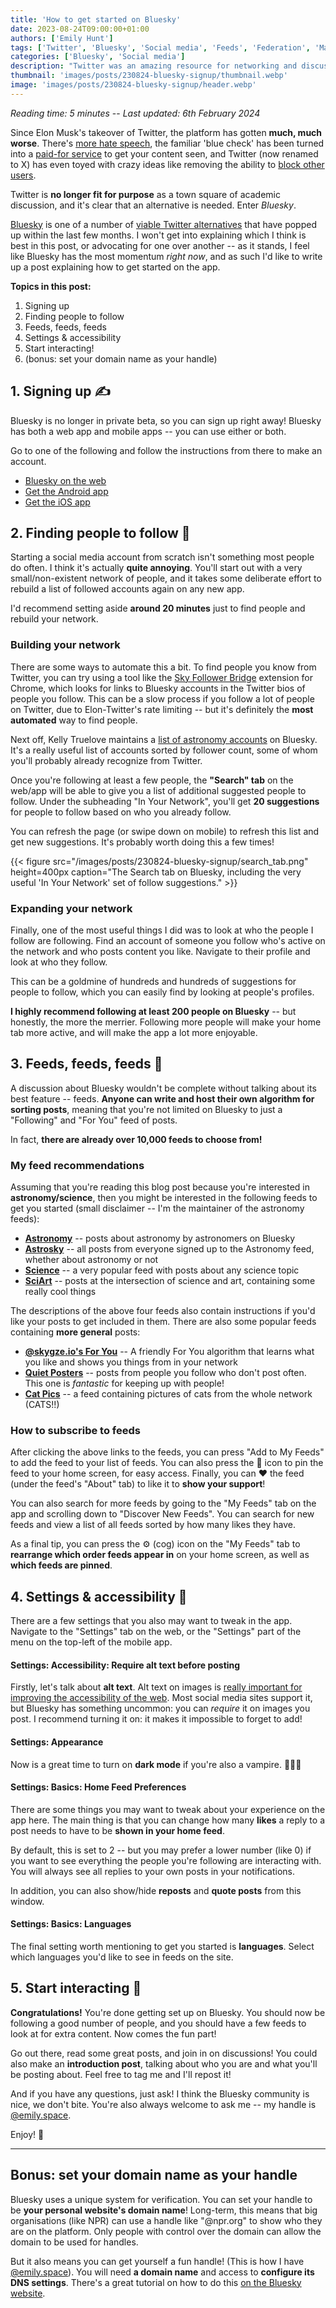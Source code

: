 ```yaml
---
title: 'How to get started on Bluesky'
date: 2023-08-24T09:00:00+01:00
authors: ['Emily Hunt']
tags: ['Twitter', 'Bluesky', 'Social media', 'Feeds', 'Federation', 'Mastodon']
categories: ['Bluesky', 'Social media']
description: "Twitter was an amazing resource for networking and discussion in astronomy. But since Elon Musk's increasingly disastrous takeover of the platform, everyone has been looking for better alternatives to Musk's Twitter. Bluesky is one such option that I'll explain in this post."
thumbnail: 'images/posts/230824-bluesky-signup/thumbnail.webp'
image: 'images/posts/230824-bluesky-signup/header.webp'
---
```


_Reading time: 5 minutes_ -- _Last updated: 6th February 2024_


Since Elon Musk's takeover of Twitter, the platform has gotten **much, much worse**. There's [more hate speech](https://www.nytimes.com/2022/12/02/technology/twitter-hate-speech.html), the familiar 'blue check' has been turned into a [paid-for service](https://www.nytimes.com/2023/03/31/technology/personaltech/twitter-blue-check-musk.html) to get your content seen, and Twitter (now renamed to X) has even toyed with crazy ideas like removing the ability to [block other users](https://variety.com/2023/digital/news/elon-musk-x-twitter-block-feature-delete-1235699759/). 

Twitter is **no longer fit for purpose** as a town square of academic discussion, and it's clear that an alternative is needed. Enter _Bluesky_.

[Bluesky](https://blueskyweb.xyz/) is one of a number of [viable Twitter alternatives](https://beebom.com/twitter-alternatives-2/) that have popped up within the last few months. I won't get into explaining which I think is best in this post, or advocating for one over another -- as it stands, I feel like Bluesky has the most momentum _right now_, and as such I'd like to write up a post explaining how to get started on the app.

**Topics in this post:**
1. Signing up
2. Finding people to follow
3. Feeds, feeds, feeds
4. Settings & accessibility
5. Start interacting!
6. (bonus: set your domain name as your handle)



## 1. Signing up ✍️

Bluesky is no longer in private beta, so you can sign up right away! Bluesky has both a web app and mobile apps -- you can use either or both.

Go to one of the following and follow the instructions from there to make an account.

* [Bluesky on the web](https://bsky.app/)
* [Get the Android app](https://play.google.com/store/apps/details?id=xyz.blueskyweb.app&hl=en&gl=US)
* [Get the iOS app](https://apps.apple.com/us/app/bluesky-social/id6444370199)


## 2. Finding people to follow 🤔

Starting a social media account from scratch isn't something most people do often. I think it's actually **quite annoying**. You'll start out with a very small/non-existent network of people, and it takes some deliberate effort to rebuild a list of followed accounts again on any new app. 

I'd recommend setting aside **around 20 minutes** just to find people and rebuild your network.

### Building your network

There are some ways to automate this a bit. To find people you know from Twitter, you can try using a tool like the [Sky Follower Bridge](https://chrome.google.com/webstore/detail/sky-follower-bridge/behhbpbpmailcnfbjagknjngnfdojpko) extension for Chrome, which looks for links to Bluesky accounts in the Twitter bios of people you follow. This can be a slow process if you follow a lot of people on Twitter, due to Elon-Twitter's rate limiting -- but it's definitely the **most automated** way to find people.

Next off, Kelly Truelove maintains a [list of astronomy accounts](https://truesciphi.org/ast_blu.html) on Bluesky. It's a really useful list of accounts sorted by follower count, some of whom you'll probably already recognize from Twitter.

Once you're following at least a few people, the **"Search" tab** on the web/app will be able to give you a list of additional suggested people to follow. Under the subheading "In Your Network", you'll get **20 suggestions** for people to follow based on who you already follow. 

You can refresh the page (or swipe down on mobile) to refresh this list and get new suggestions. It's probably worth doing this a few times!

{{< figure src="/images/posts/230824-bluesky-signup/search_tab.png" height=400px caption="The Search tab on Bluesky, including the very useful 'In Your Network' set of follow suggestions." >}}


### Expanding your network

Finally, one of the most useful things I did was to look at who the people I follow are following. Find an account of someone you follow who's active on the network and who posts content you like. Navigate to their profile and look at who they follow. 

This can be a goldmine of hundreds and hundreds of suggestions for people to follow, which you can easily find by looking at people's profiles.

**I highly recommend following at least 200 people on Bluesky** -- but honestly, the more the merrier. Following more people will make your home tab more active, and will make the app a lot more enjoyable.


## 3. Feeds, feeds, feeds 📡

A discussion about Bluesky wouldn't be complete without talking about its best feature -- feeds. **Anyone can write and host their own algorithm for sorting posts**, meaning that you're not limited on Bluesky to just a "Following" and "For You" feed of posts. 

In fact, **there are already over 10,000 feeds to choose from!**

### My feed recommendations

Assuming that you're reading this blog post because you're interested in **astronomy/science**, then you might be interested in the following feeds to get you started (small disclaimer -- I'm the maintainer of the astronomy feeds):

* [**Astronomy**](https://bsky.app/profile/emily.space/feed/astro) -- posts about astronomy by astronomers on Bluesky
* [**Astrosky**](https://bsky.app/profile/emily.space/feed/astro-all) -- all posts from everyone signed up to the Astronomy feed, whether about astronomy or not
* [**Science**](https://bsky.app/profile/bossett.bsky.social/feed/for-science) -- a very popular feed with posts about any science topic
* [**SciArt**](https://bsky.app/profile/did:plc:4vjdrhro4bxoawbyjgixesij/feed/aaadepeaxdboc) -- posts at the intersection of science and art, containing some really cool things

The descriptions of the above four feeds also contain instructions if you'd like your posts to get included in them. There are also some popular feeds containing **more general** posts:

* [**@skygze.io's For You**](https://bsky.app/profile/did:plc:wqowuobffl66jv3kpsvo7ak4/feed/the-algorithm) -- A friendly For You algorithm that learns what you like and shows you things from in your network
* [**Quiet Posters**](https://bsky.app/profile/did:plc:vpkhqolt662uhesyj6nxm7ys/feed/infreq) -- posts from people you follow who don't post often. This one is _fantastic_ for keeping up with people!
* [**Cat Pics**](https://bsky.app/profile/did:plc:q6gjnaw2blty4crticxkmujt/feed/cv:cat) -- a feed containing pictures of cats from the whole network (CATS!!)


### How to subscribe to feeds

After clicking the above links to the feeds, you can press "Add to My Feeds" to add the feed to your list of feeds. You can also press the 📌 icon to pin the feed to your home screen, for easy access. Finally, you can ❤️ the feed (under the feed's "About" tab) to like it to **show your support**!

You can also search for more feeds by going to the "My Feeds" tab on the app and scrolling down to "Discover New Feeds". You can search for new feeds and view a list of all feeds sorted by how many likes they have.

As a final tip, you can press the ⚙️ (cog) icon on the "My Feeds" tab to **rearrange which order feeds appear in** on your home screen, as well as **which feeds are pinned**.


## 4. Settings & accessibility 📐

There are a few settings that you also may want to tweak in the app. Navigate to the "Settings" tab on the web, or the "Settings" part of the menu on the top-left of the mobile app.

#### Settings: Accessibility: Require alt text before posting

Firstly, let's talk about **alt text**. Alt text on images is [really important for improving the accessibility of the web](https://webaim.org/techniques/alttext/). Most social media sites support it, but Bluesky has something uncommon: you can _require_ it on images you post. I recommend turning it on: it makes it impossible to forget to add! 

#### Settings: Appearance

Now is a great time to turn on **dark mode** if you're also a vampire. 🧛‍♀️🦇

#### Settings: Basics: Home Feed Preferences

There are some things you may want to tweak about your experience on the app here. The main thing is that you can change how many **likes** a reply to a post needs to have to be **shown in your home feed**. 

By default, this is set to 2 -- but you may prefer a lower number (like 0) if you want to see everything the people you're following are interacting with. You will always see all replies to your own posts in your notifications.

In addition, you can also show/hide **reposts** and **quote posts** from this window.

#### Settings: Basics: Languages

The final setting worth mentioning to get you started is **languages**. Select which languages you'd like to see in feeds on the site.


## 5. Start interacting 🥳

**Congratulations!** You're done getting set up on Bluesky. You should now be following a good number of people, and you should have a few feeds to look at for extra content. Now comes the fun part!

Go out there, read some great posts, and join in on discussions! You could also make an **introduction post**, talking about who you are and what you'll be posting about. Feel free to tag me and I'll repost it!

And if you have any questions, just ask! I think the Bluesky community is nice, we don't bite. You're also always welcome to ask me -- my handle is [@emily.space](https://bsky.app/profile/emily.space).

Enjoy! 🎉

---

## Bonus: set your domain name as your handle

Bluesky uses a unique system for verification. You can set your handle to be **your personal website's domain name**! Long-term, this means that big organisations (like NPR) can use a handle like "@npr.org" to show who they are on the platform. Only people with control over the domain can allow the domain to be used for handles. 

But it also means you can get yourself a fun handle! (This is how I have [@emily.space](https://bsky.app/profile/emily.space)). You will need **a domain name** and access to **configure its DNS settings**. There's a great tutorial on how to do this [on the Bluesky website](https://blueskyweb.xyz/blog/4-28-2023-domain-handle-tutorial).
